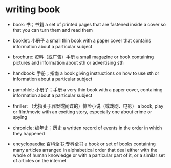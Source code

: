 # writing book

- book: 书；书籍 a set of printed pages that are fastened inside a cover so that you can turn them and read them

- booklet: 小册子 a small thin book with a paper cover that contains information about a particular subject
- brochure: 资料（或广告）手册 a small magazine or book containing pictures and information about sth or advertising sth

- handbook: 手册；指南 a book giving instructions on how to use sth or information about a particular subject
- pamphlet: 小册子；手册 a very thin book with a paper cover, containing information about a particular subject

- thriller: （尤指关于罪案或间谍的）惊险小说（或戏剧、电影） a book, play or film/movie with an exciting story, especially one about crime or spying

- chronicle: 编年史；历史 a written record of events in the order in which they happened
- encyclopaedia: 百科全书;专科全书 a book or set of books containing many articles arranged in alphabetical order that deal either with the whole of human knowledge or with a particular part of it, or a similar set of articles on the internet

